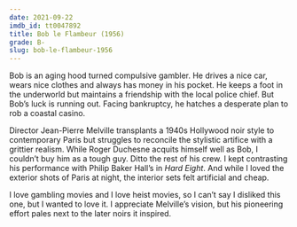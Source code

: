 ```yaml
---
date: 2021-09-22
imdb_id: tt0047892
title: Bob le Flambeur (1956)
grade: B-
slug: bob-le-flambeur-1956
---
```


Bob is an aging hood turned compulsive gambler. He drives a nice car, wears nice clothes and always has money in his pocket. He keeps a foot in the underworld but maintains a friendship with the local police chief. But Bob’s luck is running out. Facing bankruptcy, he hatches a desperate plan to rob a coastal casino.

<!-- end -->

Director Jean-Pierre Melville transplants a 1940s Hollywood noir style to contemporary Paris but struggles to reconcile the stylistic artifice with a grittier realism. While Roger Duchesne acquits himself well as Bob, I couldn’t buy him as a tough guy. Ditto the rest of his crew. I kept contrasting his performance with Philip Baker Hall’s in _Hard Eight_. And while I loved the exterior shots of Paris at night, the interior sets felt artificial and cheap.

I love gambling movies and I love heist movies, so I can’t say I disliked this one, but I wanted to love it. I appreciate Melville’s vision, but his pioneering effort pales next to the later noirs it inspired.